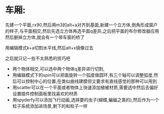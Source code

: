 # 车厢:
先建一个平面,rx90,然后用m3的alt+a对齐到基面,新建一个立方体,倒角形成窗户的样子,与平面相交,然后先选立方体再选平面q差异,之后把平面的布尔修改器应用然后删掉立方体,就会有一个带车窗的桥了

用编辑模式k+a切割水平线,然后alt+x镜像过去

之后就只记一些不太熟悉的技巧吧

- 两个物体相交,可以选中两个物体q差异进行切割,
- 用编辑模式下的spin可以把面旋转一个弧度做圆环,有三个轴可以调整弧度,然后可以控制中心的位置,在类似曲线建模但又要求有直线感觉的那种可以用到
- 用scatter可以在一个平面或者物体上快速添加植被材质,需要选中然后去偏好设置插件控制面板里找喜欢的材质
- 用spyderfy可以添加飞行动画,选择要的虫子(蝴蝶,蝙蝠之类的),然后作为一个粒子系统添加进场景,剩下的和粒子一样